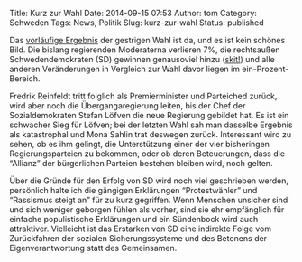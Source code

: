 Title: Kurz zur Wahl
Date: 2014-09-15 07:53
Author: tom
Category: Schweden
Tags: News, Politik
Slug: kurz-zur-wahl
Status: published

Das [vorläufige
Ergebnis](http://www.val.se/val/val2014/valnatt/R/rike/index.html) der
gestrigen Wahl ist da, und es ist kein schönes Bild. Die bislang
regierenden Moderaterna verlieren 7%, die rechtsaußen Schwedendemokraten
(SD) gewinnen genausoviel hinzu
([skit!](http://blog.olafschneider.de/2014/09/14/sch-achtung-vulgaersprache/))
und alle anderen Veränderungen in Vergleich zur Wahl davor liegen im
ein-Prozent-Bereich.

Fredrik Reinfeldt tritt folglich als Premierminister und Parteiched
zurück, wird aber noch die Übergangaregierung leiten, bis der Chef der
Sozialdemokraten Stefan Löfven die neue Regierung gebildet hat. Es ist
ein schwacher Sieg für Löfven; bei der letzten Wahl sah man dasselbe
Ergebnis als katastrophal und Mona Sahlin trat deswegen zurück.
Interessant wird zu sehen, ob es ihm gelingt, die Unterstützung einer
der vier bisheringen Regierungsparteien zu bekommen, oder ob deren
Beteuerungen, dass die “Allianz” der bürgerlichen Parteien bestehen
bleiben wird, noch gelten.

Über die Gründe für den Erfolg von SD wird noch viel geschrieben werden,
persönlich halte ich die gängigen Erklärungen “Protestwähler” und
“Rassismus steigt an” für zu kurz gegriffen. Wenn Menschen unsicher sind
und sich weniger geborgen fühlen als vorher, sind sie ehr empfänglich
für einfache populistische Erklärungen und ein Sündenbock wird auch
attraktiver. Vielleicht ist das Erstarken von SD eine indirekte Folge
vom Zurückfahren der sozialen Sicherungssysteme und des Betonens der
Eigenverantwortung statt des Gemeinsamen.

